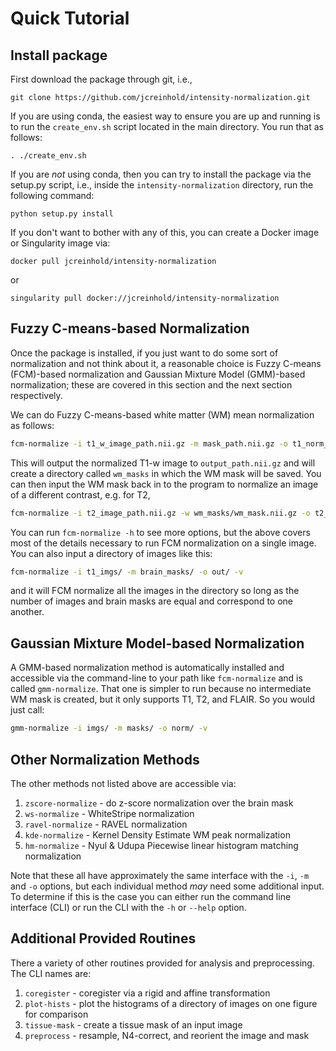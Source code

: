 # Quick Tutorial

## Install package

First download the package through git, i.e.,

`git clone https://github.com/jcreinhold/intensity-normalization.git`

If you are using conda, the easiest way to ensure you are up and running is to run the  `create_env.sh` script
located in the main directory. You run that as follows:

`. ./create_env.sh`

If you are *not* using conda, then you can try to install the package via the setup.py script, i.e.,
inside the `intensity-normalization` directory, run the following command:

`python setup.py install`

If you don't want to bother with any of this, you can create a Docker image or Singularity image via:

`docker pull jcreinhold/intensity-normalization`

or 

`singularity pull docker://jcreinhold/intensity-normalization`


## Fuzzy C-means-based Normalization

Once the package is installed, if you just want to do some sort of normalization and not think about it, a reasonable choice is Fuzzy C-means (FCM)-based
normalization and Gaussian Mixture Model (GMM)-based normalization; these are covered in this section and the next section respectively.

We can do Fuzzy C-means-based white matter (WM) mean normalization as follows:

```bash
fcm-normalize -i t1_w_image_path.nii.gz -m mask_path.nii.gz -o t1_norm_path.nii.gz -v
```
 
This will output the normalized T1-w image to `output_path.nii.gz` and will create a directory 
called `wm_masks` in which the WM mask will be saved. You can then input the WM mask back in to 
the program to normalize an image of a different contrast, e.g. for T2,

```bash
fcm-normalize -i t2_image_path.nii.gz -w wm_masks/wm_mask.nii.gz -o t2_norm_path.nii.gz -v -c t2
``` 
 
You can run `fcm-normalize -h` to see more options, but the above covers most of the details necessary to 
run FCM normalization on a single image.  You can also input a directory of images like this:

```bash
fcm-normalize -i t1_imgs/ -m brain_masks/ -o out/ -v
``` 
 
and it will FCM normalize all the images in the directory so long as the number of images and brain masks 
are equal and correspond to one another.

## Gaussian Mixture Model-based Normalization 

A GMM-based normalization method is automatically 
installed and accessible via the command-line to your path like `fcm-normalize` and is called 
`gmm-normalize`. That one is simpler to run because no 
intermediate WM mask is created, but it only supports T1, T2, and FLAIR. So you would just call:

```bash
gmm-normalize -i imgs/ -m masks/ -o norm/ -v
``` 

## Other Normalization Methods

The other methods not listed above are accessible via:

1) `zscore-normalize` - do z-score normalization over the brain mask
2) `ws-normalize` - WhiteStripe normalization
3) `ravel-normalize` - RAVEL normalization
4) `kde-normalize` - Kernel Density Estimate WM peak normalization
5) `hm-normalize` - Nyul & Udupa Piecewise linear histogram matching normalization

Note that these all have approximately the same interface with the `-i`, `-m` and `-o` options, but each 
individual method *may* need some additional input. To determine if this is the case you can either run the 
command line interface (CLI) or run the CLI with the `-h` or `--help` option.

## Additional Provided Routines

There a variety of other routines provided for analysis and preprocessing. The CLI names are:

1) `coregister` - coregister via a rigid and affine transformation 
2) `plot-hists` - plot the histograms of a directory of images on one figure for comparison
3) `tissue-mask` - create a tissue mask of an input image
4) `preprocess` - resample, N4-correct, and reorient the image and mask
